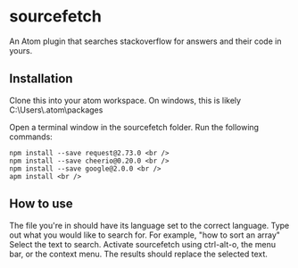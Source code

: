 # sourcefetch
An Atom plugin that searches stackoverflow for answers and their code in yours.

## Installation

Clone this into your atom workspace. On windows, this is likely C:\Users\\<username>\.atom\packages

Open a terminal window in the sourcefetch folder.
Run the following commands:
```
npm install --save request@2.73.0 <br />
npm install --save cheerio@0.20.0 <br />
npm install --save google@2.0.0 <br />
apm install <br />
```
## How to use

The file you're in should have its language set to the correct language.
Type out what you would like to search for. For example, "how to sort an array"
Select the text to search.
Activate sourcefetch using ctrl-alt-o, the menu bar, or the context menu.
The results should replace the selected text.
